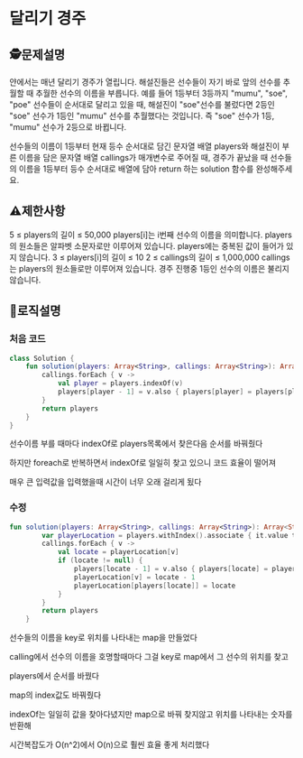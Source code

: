 달리기 경주
=
## 🕵️문제설명
얀에서는 매년 달리기 경주가 열립니다. 해설진들은 선수들이 자기 바로 앞의 선수를 추월할 때 추월한 선수의 이름을 부릅니다. 예를 들어 1등부터 3등까지 "mumu", "soe", "poe" 선수들이 순서대로 달리고 있을 때, 해설진이 "soe"선수를 불렀다면 2등인 "soe" 선수가 1등인 "mumu" 선수를 추월했다는 것입니다. 즉 "soe" 선수가 1등, "mumu" 선수가 2등으로 바뀝니다.

선수들의 이름이 1등부터 현재 등수 순서대로 담긴 문자열 배열 players와 해설진이 부른 이름을 담은 문자열 배열 callings가 매개변수로 주어질 때, 경주가 끝났을 때 선수들의 이름을 1등부터 등수 순서대로 배열에 담아 return 하는 solution 함수를 완성해주세요.
## ⚠️제한사항

5 ≤ players의 길이 ≤ 50,000
players[i]는 i번째 선수의 이름을 의미합니다.
players의 원소들은 알파벳 소문자로만 이루어져 있습니다.
players에는 중복된 값이 들어가 있지 않습니다.
3 ≤ players[i]의 길이 ≤ 10
2 ≤ callings의 길이 ≤ 1,000,000
callings는 players의 원소들로만 이루어져 있습니다.
경주 진행중 1등인 선수의 이름은 불리지 않습니다.


## 🔎로직설명

### 처음 코드
```kotlin
class Solution {
    fun solution(players: Array<String>, callings: Array<String>): Array<String> {
        callings.forEach { v ->
            val player = players.indexOf(v)
            players[player - 1] = v.also { players[player] = players[player - 1] }
        }
        return players
    }
}
```
선수이름 부를 때마다 indexOf로 players목록에서 찾은다음 순서를 바꿔줬다

하지만 foreach로 반복하면서 indexOf로 일일히 찾고 있으니 코드 효율이 떨어져

매우 큰 입력값을 입력했을때 시간이 너무 오래 걸리게 됬다

### 수정

```kotlin
fun solution(players: Array<String>, callings: Array<String>): Array<String> {
        var playerLocation = players.withIndex().associate { it.value to it.index }.toMutableMap()
        callings.forEach { v ->
            val locate = playerLocation[v]
            if (locate != null) {
                players[locate - 1] = v.also { players[locate] = players[locate - 1] }
                playerLocation[v] = locate - 1
                playerLocation[players[locate]] = locate
            }
        }
        return players
    }
```
선수들의 이름을 key로 위치를 나타내는 map을 만들었다

calling에서 선수의 이름을 호명할때마다 그걸 key로 map에서 그 선수의 위치를 찾고

players에서 순서를 바꿨다

map의 index값도 바꿔줬다

indexOf는 일일히 값을 찾아다녔지만 map으로 바꿔 찾지않고 위치를 나타내는 숫자를 반환해 

시간복잡도가 O(n^2)에서 O(n)으로 훨씬 효율 좋게 처리했다
